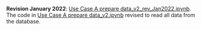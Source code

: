 **Revision January 2022**: [Use Case A prepare data_v2_rev_Jan2022.ipynb](https://github.com/eurostat/NLP4Stat/blob/testing/Use%20case%20A/Use%20Case%20A%20Graphical%20exploration/R%20Shiny%20files/Use%20Case%20A%20prepare%20data_v2_rev_Jan2022.ipynb). The code in [Use Case A prepare data_v2.ipynb](https://github.com/eurostat/NLP4Stat/blob/testing/Use%20case%20A/Use%20Case%20A%20Graphical%20exploration/R%20Shiny%20files/Use%20Case%20A%20prepare%20data_v2.ipynb) revised to read all data from the database.
